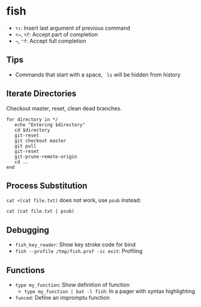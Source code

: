 # fish

- `⌥↑`: Insert last argument of previous command
- `⌥→`, `⌥f`: Accept part of completion
- `→`, `⌃f`: Accept full completion

## Tips

- Commands that start with a space, ` ls` will be hidden from history

## Iterate Directories

Checkout master, reset, clean dead branches.

	for directory in */
       echo "Entering $directory"
       cd $directory
       git-reset
       git checkout master
       git pull
       git-reset
       git-prune-remote-origin 
       cd ..
	end

## Process Substitution

`cat <(cat file.txt)` does not work, use `psub` instead:

    cat (cat file.txt | psub)

## Debugging

- `fish_key_reader`: Show key stroke code for bind
- `fish --profile /tmp/fish.prof -ic exit`: Profiling

## Functions

- `type my_function`: Show definition of function
    - `type my_function | bat -l fish`: In a pager with syntax highlighting
- `funced`: Define an impromptu function
